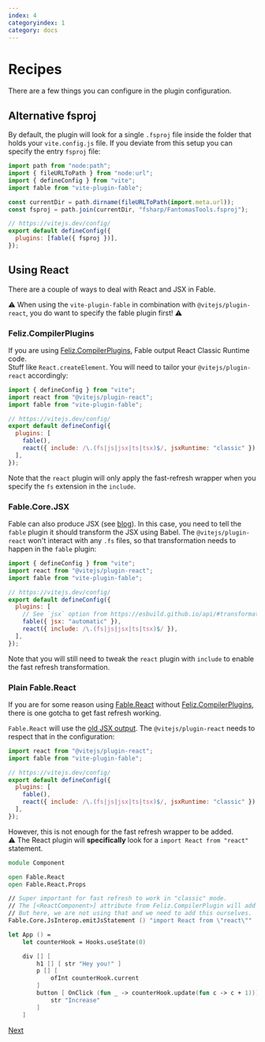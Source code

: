```yaml
---
index: 4
categoryindex: 1
category: docs
---
```


# Recipes

There are a few things you can configure in the plugin configuration.

## Alternative fsproj

By default, the plugin will look for a single `.fsproj` file inside the folder that holds your `vite.config.js` file.
If you deviate from this setup you can specify the entry `fsproj` file:

```js
import path from "node:path";
import { fileURLToPath } from "node:url";
import { defineConfig } from "vite";
import fable from "vite-plugin-fable";

const currentDir = path.dirname(fileURLToPath(import.meta.url));
const fsproj = path.join(currentDir, "fsharp/FantomasTools.fsproj");

// https://vitejs.dev/config/
export default defineConfig({
  plugins: [fable({ fsproj })],
});
```

## Using React

There are a couple of ways to deal with React and JSX in Fable.

⚠️ When using the `vite-plugin-fable` in combination with `@vitejs/plugin-react`, you do want to specify the fable plugin first! ⚠️

### Feliz.CompilerPlugins

If you are using [Feliz.CompilerPlugins](https://www.nuget.org/packages/Feliz.CompilerPlugins), Fable output React Classic Runtime code.  
Stuff like `React.createElement`. You will need to tailor your `@vitejs/plugin-react` accordingly:

```js
import { defineConfig } from "vite";
import react from "@vitejs/plugin-react";
import fable from "vite-plugin-fable";

// https://vitejs.dev/config/
export default defineConfig({
  plugins: [
    fable(),
    react({ include: /\.(fs|js|jsx|ts|tsx)$/, jsxRuntime: "classic" }),
  ],
});
```

Note that the `react` plugin will only apply the fast-refresh wrapper when you specify the `fs` extension in the `include`.

### Fable.Core.JSX

Fable can also produce JSX (see [blog](https://fable.io/blog/2022/2022-10-12-react-jsx.html)). In this case, you need to tell the `fable` plugin it should transform the JSX using Babel.
The `@vitejs/plugin-react` won't interact with any `.fs` files, so that transformation needs to happen in the `fable` plugin:

```js
import { defineConfig } from "vite";
import react from "@vitejs/plugin-react";
import fable from "vite-plugin-fable";

// https://vitejs.dev/config/
export default defineConfig({
  plugins: [
    // See `jsx` option from https://esbuild.github.io/api/#transformation
    fable({ jsx: "automatic" }),
    react({ include: /\.(fs|js|jsx|ts|tsx)$/ }),
  ],
});
```

Note that you will still need to tweak the `react` plugin with `include` to enable the fast refresh transformation.

### Plain Fable.React

If you are for some reason using [Fable.React](https://www.nuget.org/packages/Fable.React) without [Feliz.CompilerPlugins](https://www.nuget.org/packages/Feliz.CompilerPlugins), there is one gotcha to get fast refresh working.

`Fable.React` will use the [old JSX output](https://legacy.reactjs.org/blog/2020/09/22/introducing-the-new-jsx-transform.html).
The `@vitejs/plugin-react` needs to respect that in the configuration:

```js
import react from "@vitejs/plugin-react";
import fable from "vite-plugin-fable";

// https://vitejs.dev/config/
export default defineConfig({
  plugins: [
    fable(),
    react({ include: /\.(fs|js|jsx|ts|tsx)$/, jsxRuntime: "classic" }),
  ],
});
```

However, this is not enough for the fast refresh wrapper to be added.  
⚠️ The React plugin will **specifically** look for a `import React from "react"` statement.

```fsharp
module Component

open Fable.React
open Fable.React.Props

// Super important for fast refresh to work in "classic" mode.
// The [<ReactComponent>] attribute from Feliz.CompilerPlugin will add for you.
// But here, we are not using that and we need to add this ourselves.
Fable.Core.JsInterop.emitJsStatement () "import React from \"react\""

let App () =
    let counterHook = Hooks.useState(0)

    div [] [
        h1 [] [ str "Hey you!" ]
        p [] [
            ofInt counterHook.current
        ]
        button [ OnClick (fun _ -> counterHook.update(fun c -> c + 1))] [
            str "Increase"
        ]
    ]
```

[Next]({{fsdocs-next-page-link}})
